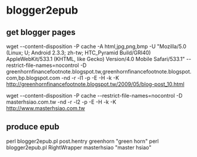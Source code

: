 # blogger2epub #

## get blogger pages ##
wget --content-disposition -P cache -A html,jpg,png,bmp -U "Mozilla/5.0 (Linux; U; Android 2.3.3; zh-tw; HTC_Pyramid Build/GRI40) AppleWebKit/533.1 (KHTML, like Gecko) Version/4.0 Mobile Safari/533.1" --restrict-file-names=nocontrol -D greenhornfinancefootnote.blogspot.tw,greenhornfinancefootnote.blogspot.com,bp.blogspot.com -nd -r -l1 -p -E -H -k -K http://greenhornfinancefootnote.blogspot.tw/2009/05/blog-post_10.html

wget --content-disposition -P cache --restrict-file-names=nocontrol -D masterhsiao.com.tw -nd -r -l2 -p -E -H -k -K http://www.masterhsiao.com.tw


## produce epub ##
perl blogger2epub.pl post.hentry greenhorn "green horn"
perl blogger2epub.pl RightWrapper masterhsiao "master hsiao"
